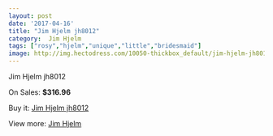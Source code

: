 ```yaml
---
layout: post
date: '2017-04-16'
title: "Jim Hjelm jh8012"
category:  Jim Hjelm
tags: ["rosy","hjelm","unique","little","bridesmaid"]
image: http://img.hectodress.com/10050-thickbox_default/jim-hjelm-jh8012.jpg
---
```

Jim Hjelm jh8012

On Sales: **$316.96**
<a href="https://www.hectodress.com/-jim-hjelm/5013-jim-hjelm-jh8012.html"><amp-img layout="responsive" width="600" height="600" src="//img.hectodress.com/10050-thickbox_default/jim-hjelm-jh8012.jpg" alt="Jim Hjelm jh8012 0" /></a>
<a href="https://www.hectodress.com/-jim-hjelm/5013-jim-hjelm-jh8012.html"><amp-img layout="responsive" width="600" height="600" src="//img.hectodress.com/10053-thickbox_default/jim-hjelm-jh8012.jpg" alt="Jim Hjelm jh8012 1" /></a>
<a href="https://www.hectodress.com/-jim-hjelm/5013-jim-hjelm-jh8012.html"><amp-img layout="responsive" width="600" height="600" src="//img.hectodress.com/10052-thickbox_default/jim-hjelm-jh8012.jpg" alt="Jim Hjelm jh8012 2" /></a>
<a href="https://www.hectodress.com/-jim-hjelm/5013-jim-hjelm-jh8012.html"><amp-img layout="responsive" width="600" height="600" src="//img.hectodress.com/10051-thickbox_default/jim-hjelm-jh8012.jpg" alt="Jim Hjelm jh8012 3" /></a>

Buy it: [Jim Hjelm jh8012](https://www.hectodress.com/-jim-hjelm/5013-jim-hjelm-jh8012.html "Jim Hjelm jh8012")

View more: [ Jim Hjelm](https://www.hectodress.com/83--jim-hjelm " Jim Hjelm")